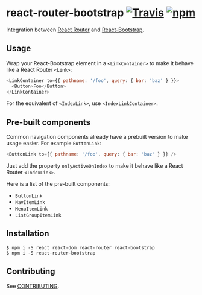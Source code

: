 # react-router-bootstrap [![Travis][build-badge]][build] [![npm][npm-badge]][npm]
Integration between [React Router](https://github.com/reactjs/react-router) and [React-Bootstrap](https://github.com/react-bootstrap/react-bootstrap).

## Usage

Wrap your React-Bootstrap element in a `<LinkContainer>` to make it behave like a React Router `<Link>`:

```js
<LinkContainer to={{ pathname: '/foo', query: { bar: 'baz' } }}>
  <Button>Foo</Button>
</LinkContainer>
```

For the equivalent of `<IndexLink>`, use `<IndexLinkContainer>`.

## Pre-built components

Common navigation components already have a prebuilt version to make usage easier. For example `ButtonLink`:

```js
<ButtonLink to={{ pathname: '/foo', query: { bar: 'baz' } }} />
```

Just add the property `onlyActiveOnIndex` to make it behave like a React Router `<IndexLink>`.

Here is a list of the pre-built components:
- `ButtonLink`
- `NavItemLink`
- `MenuItemLink`
- `ListGroupItemLink`


## Installation

```
$ npm i -S react react-dom react-router react-bootstrap
$ npm i -S react-router-bootstrap
```

## Contributing

See [CONTRIBUTING](CONTRIBUTING.md).

[build-badge]: https://travis-ci.org/react-bootstrap/react-router-bootstrap.svg?branch=master
[build]: https://travis-ci.org/react-bootstrap/react-router-bootstrap

[npm-badge]: https://badge.fury.io/js/react-router-bootstrap.svg
[npm]: http://badge.fury.io/js/react-router-bootstrap
